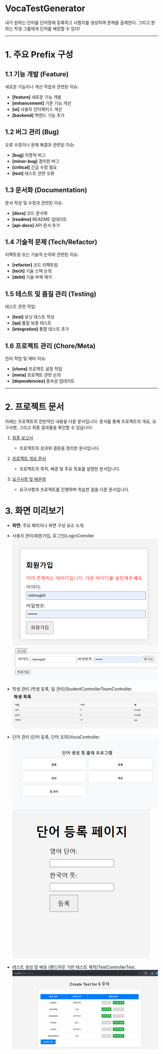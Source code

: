 # VocaTestGenerator

내가 원하는 단어를 단어장에 등록하고 시험지를 생성하여 문제를 출제한다. 그리고 원하는 학생 그룹에게 단어를 배정할 수 있다!

---

# 1. 주요 Prefix 구성

## 1.1 기능 개발 (Feature)
새로운 기능이나 개선 작업과 관련된 이슈:

- **[feature]** 새로운 기능 개발
- **[enhancement]** 기존 기능 개선
- **[ui]** 사용자 인터페이스 개선
- **[backend]** 백엔드 기능 추가

## 1.2 버그 관리 (Bug)
오류 수정이나 문제 해결과 관련된 이슈:

- **[bug]** 치명적 버그
- **[minor-bug]** 경미한 버그
- **[critical]** 긴급 수정 필요
- **[test]** 테스트 관련 오류

## 1.3 문서화 (Documentation)
문서 작성 및 수정과 관련된 이슈:

- **[docs]** 코드 문서화
- **[readme]** README 업데이트
- **[api-docs]** API 문서 추가

## 1.4 기술적 문제 (Tech/Refactor)
리팩토링 또는 기술적 논의와 관련된 이슈:

- **[refactor]** 코드 리팩토링
- **[tech]** 기술 스택 논의
- **[debt]** 기술 부채 제거

## 1.5 테스트 및 품질 관리 (Testing)
테스트 관련 작업:

- **[test]** 유닛 테스트 작성
- **[qa]** 품질 보증 테스트
- **[integration]** 통합 테스트 추가

## 1.6 프로젝트 관리 (Chore/Meta)
관리 작업 및 메타 이슈:

- **[chore]** 프로젝트 설정 작업
- **[meta]** 프로젝트 관련 논의
- **[dependencies]** 종속성 업데이트

---

# 2. 프로젝트 문서

아래는 프로젝트의 전반적인 내용을 다룬 문서입니다. 문서를 통해 프로젝트의 개요, 요구사항, 그리고 최종 결과물을 확인할 수 있습니다:

1. [최종 보고서](보고서/최종보고서.md)  
   - 프로젝트의 성과와 결론을 정리한 문서입니다.

2. [프로젝트 개요 문서](보고서/프로젝트개요문서.md)  
   - 프로젝트의 목적, 배경 및 주요 목표를 설명한 문서입니다.

3. [요구사항 및 배운점](보고서/요구사항및배운점.md)  
   - 요구사항과 프로젝트를 진행하며 학습한 점을 다룬 문서입니다.
  
# 3. 화면 미리보기
   - **화면:** 주요 페이지나 화면 구성 요소 소개.
   - 사용자 관리(회원가입, 로그인)LoginCotroller
     ![회원가입](보고서/image0.png)
     ![로그인1](보고서/image1.png)

   - 학생 관리 (학생 등록, 팀 관리)StudentControllerTeamController.
     ![학생 목록](보고서/image3.png)

   - 단어 관리 (단어 등록, 단어 조회)VocaController.
     ![단어 등록](보고서/image4.png)
     ![단어 조회](보고서/image5.png)

   - 테스트 생성 및 배포 (핸드아웃 기반 테스트 제작)TestControllerTest.
     ![핸드아웃 기반으로 테스트 생성](보고서/image8.png)
